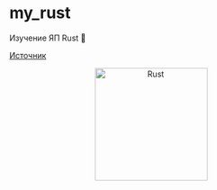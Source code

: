 # my_rust

Изучение ЯП Rust 🦀

[Источник](https://tourofrust.com/TOC_ru.html)

<div align="center">
<img src="https://github.com/tatvladna/devicon/blob/master/icons/rust/rust-original.svg" title="Rust" alt="Rust" width="200" height="200">
<div>